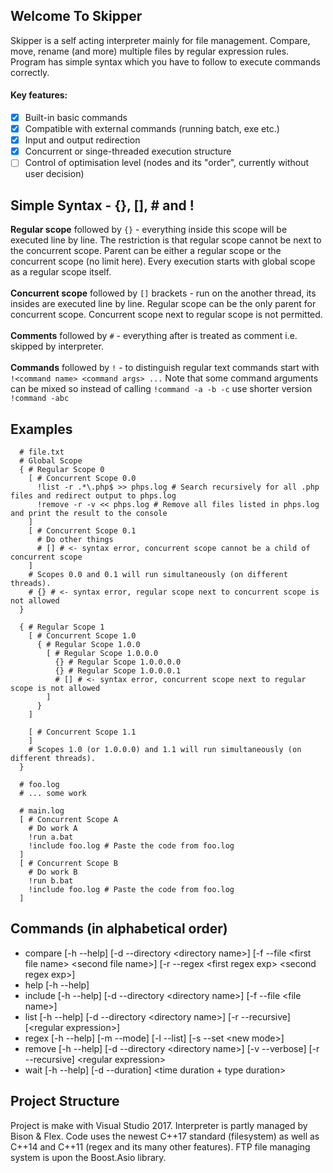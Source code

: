 ## Welcome To Skipper
Skipper is a self acting interpreter mainly for file management. Compare, move, rename (and more) multiple files by regular expression rules. Program has simple syntax which you have to follow to execute commands correctly.
#### Key features:
- [x] Built-in basic commands
- [x] Compatible with external commands (running batch, exe etc.)
- [x] Input and output redirection
- [x] Concurrent or singe-threaded execution structure
- [ ] Control of optimisation level (nodes and its "order", currently without user decision)

## Simple Syntax - {}, [], # and !
**Regular scope** followed by ```{}``` - everything inside this scope will be executed line by line. The restriction is that regular scope cannot be next to the concurrent scope. Parent can be either a regular scope or the concurrent scope (no limit here). Every execution starts with global scope as a regular scope itself.<br><br>
**Concurrent scope** followed by ```[]``` brackets - run on the another thread, its insides are executed line by line. Regular scope can be the only parent for concurrent scope. Concurrent scope next to regular scope is not permitted.<br><br>
**Comments** followed by ```#``` - everything after is treated as comment i.e. skipped by interpreter.<br><br>
**Commands** followed by ```!``` - to distinguish regular text commands start with ```!<command name> <command args> ...``` Note that some command arguments can be mixed so instead of calling ```!command -a -b -c``` use shorter version ```!command -abc```<br>

## Examples
```
  # file.txt
  # Global Scope
  { # Regular Scope 0
    [ # Concurrent Scope 0.0
      !list -r .*\.php$ >> phps.log # Search recursively for all .php files and redirect output to phps.log
      !remove -r -v << phps.log # Remove all files listed in phps.log and print the result to the console
    ]
    [ # Concurrent Scope 0.1
      # Do other things
      # [] # <- syntax error, concurrent scope cannot be a child of concurrent scope
    ]
    # Scopes 0.0 and 0.1 will run simultaneously (on different threads).
    # {} # <- syntax error, regular scope next to concurrent scope is not allowed
  }
  
  { # Regular Scope 1
    [ # Concurrent Scope 1.0
      { # Regular Scope 1.0.0
        [ # Regular Scope 1.0.0.0
          {} # Regular Scope 1.0.0.0.0
          {} # Regular Scope 1.0.0.0.1
          # [] # <- syntax error, concurrent scope next to regular scope is not allowed
        ]
      }
    ]
    
    [ # Concurrent Scope 1.1
    ]
    # Scopes 1.0 (or 1.0.0.0) and 1.1 will run simultaneously (on different threads).
  }
```
```
  # foo.log
  # ... some work
```
```
  # main.log
  [ # Concurrent Scope A
    # Do work A
    !run a.bat
    !include foo.log # Paste the code from foo.log
  ]
  [ # Concurrent Scope B
    # Do work B
    !run b.bat
    !include foo.log # Paste the code from foo.log
  ]
```

## Commands (in alphabetical order)
- compare [-h --help] [-d --directory \<directory name\>] [-f --file \<first file name\> \<second file name\>] [-r --regex \<first regex exp\> \<second regex exp\>]
- help [-h --help]<br>
- include [-h --help] [-d --directory \<directory name\>] [-f --file \<file name\>]<br>
- list [-h --help] [-d --directory \<directory name\>] [-r --recursive] [\<regular expression\>]<br>
- regex [-h --help] [-m --mode] [-l --list] [-s --set \<new mode\>]<br>
- remove [-h --help] [-d --directory \<directory name\>] [-v --verbose] [-r --recursive] \<regular expression\><br>
- wait [-h --help] [-d --duration] \<time duration + type duration\>
## Project Structure
Project is make with Visual Studio 2017. Interpreter is partly managed by Bison & Flex. Code uses the newest C++17 standard (filesystem) as well as C++14 and C++11 (regex and its many other features). FTP file managing system is upon the Boost.Asio library.
